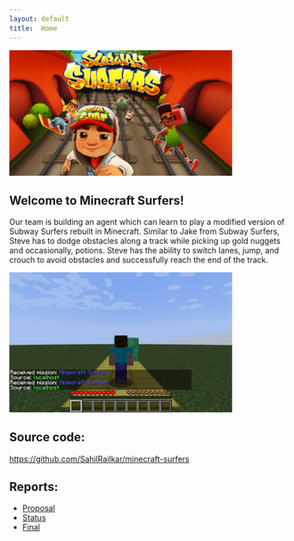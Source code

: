 ```yaml
---
layout: default
title:  Home
---
```


<img src="./subway-surfers.jpg" alt="subway-surfers" width="400px"/>

## Welcome to Minecraft Surfers!
Our team is building an agent which can learn to play a modified version of Subway Surfers rebuilt in Minecraft. Similar to Jake from Subway Surfers, Steve has to dodge obstacles along a track while picking up gold nuggets and occasionally, potions. Steve has the ability to switch lanes, jump, and crouch to avoid obstacles and successfully reach the end of the track.

<img src="./agent.png" alt="agent" width="400px"/>

## Source code: 
https://github.com/SahilRailkar/minecraft-surfers

## Reports:
- [Proposal](proposal.html)
- [Status](status.html)
- [Final](final.html)